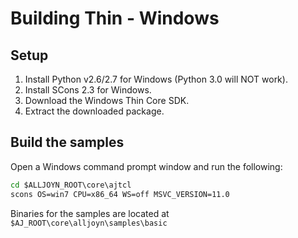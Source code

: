 # Building Thin - Windows

## Setup
1. Install Python v2.6/2.7 for Windows (Python 3.0 will NOT work).
2. Install SCons 2.3 for Windows.
3. Download the Windows Thin Core SDK.
4. Extract the downloaded package.

## Build the samples
Open a Windows command prompt window and run the following:

```bat
cd $ALLJOYN_ROOT\core\ajtcl
scons OS=win7 CPU=x86_64 WS=off MSVC_VERSION=11.0
```

Binaries for the samples are located at `$AJ_ROOT\core\alljoyn\samples\basic`

[build-app-thin-library]:  /develop/tutorial/thin-app
